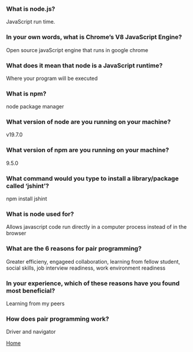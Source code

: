 ### What is node.js?

JavaScript run time. 

### In your own words, what is Chrome’s V8 JavaScript Engine?

Open source javaScript engine that runs in google chrome 

### What does it mean that node is a JavaScript runtime?

Where your program will be executed 

### What is npm?

node package manager

### What version of node are you running on your machine?

v19.7.0

### What version of npm are you running on your machine?

9.5.0

### What command would you type to install a library/package called ‘jshint’?

npm install jshint

### What is node used for?

Allows javascript code run directly in a computer process instead of in the browser 

### What are the 6 reasons for pair programming?

Greater efficieny, engageed collaboration, learning from fellow student, social skills, job interview readiness, work environment readiness

### In your experience, which of these reasons have you found most beneficial?

Learning from my peers

### How does pair programming work?

Driver and navigator 

[Home](https://shiloh206.github.io/reading-notes)